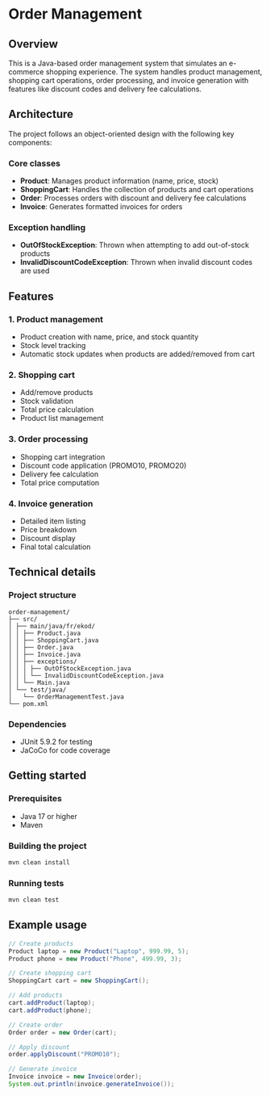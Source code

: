 # Order Management

## Overview
This is a Java-based order management system that simulates an e-commerce shopping experience. The system handles product management, shopping cart operations, order processing, and invoice generation with features like discount codes and delivery fee calculations.

## Architecture

The project follows an object-oriented design with the following key components:

### Core classes
- **Product**: Manages product information (name, price, stock)
- **ShoppingCart**: Handles the collection of products and cart operations
- **Order**: Processes orders with discount and delivery fee calculations
- **Invoice**: Generates formatted invoices for orders

### Exception handling
- **OutOfStockException**: Thrown when attempting to add out-of-stock products
- **InvalidDiscountCodeException**: Thrown when invalid discount codes are used

## Features

### 1. Product management
- Product creation with name, price, and stock quantity
- Stock level tracking
- Automatic stock updates when products are added/removed from cart

### 2. Shopping cart
- Add/remove products
- Stock validation
- Total price calculation
- Product list management

### 3. Order processing
- Shopping cart integration
- Discount code application (PROMO10, PROMO20)
- Delivery fee calculation
- Total price computation

### 4. Invoice generation
- Detailed item listing
- Price breakdown
- Discount display
- Final total calculation

## Technical details

### Project structure

```
order-management/
├── src/
│ ├── main/java/fr/ekod/
│ │ ├── Product.java
│ │ ├── ShoppingCart.java
│ │ ├── Order.java
│ │ ├── Invoice.java
│ │ ├── exceptions/
│ │ │ ├── OutOfStockException.java
│ │ │ └── InvalidDiscountCodeException.java
│ │ └── Main.java
│ └── test/java/
│   └── OrderManagementTest.java
└── pom.xml
```

### Dependencies

- JUnit 5.9.2 for testing
- JaCoCo for code coverage

## Getting started

### Prerequisites

- Java 17 or higher
- Maven

### Building the project

```bash
mvn clean install
```

### Running tests

```bash
mvn clean test
```

## Example usage

```java
// Create products
Product laptop = new Product("Laptop", 999.99, 5);
Product phone = new Product("Phone", 499.99, 3);

// Create shopping cart
ShoppingCart cart = new ShoppingCart();

// Add products
cart.addProduct(laptop);
cart.addProduct(phone);

// Create order
Order order = new Order(cart);

// Apply discount
order.applyDiscount("PROMO10");

// Generate invoice
Invoice invoice = new Invoice(order);
System.out.println(invoice.generateInvoice());
```

